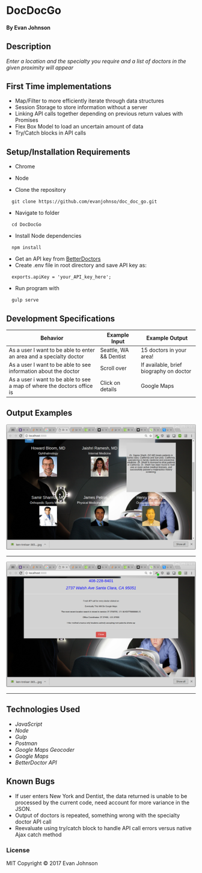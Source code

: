 # DocDocGo

#### By Evan Johnson

## Description

_Enter a location and the specialty you require and a list of doctors in the given
proximity will appear_

## First Time implementations
* Map/Filter to more efficiently iterate through data structures
* Session Storage to store information without a server
* Linking API calls together depending on previous return values with Promises
* Flex Box Model to load an uncertain amount of data
* Try/Catch blocks in API calls



## Setup/Installation Requirements

* Chrome
* Node

* Clone the repository
```console
  git clone https://github.com/evanjohnso/doc_doc_go.git
```
* Navigate to folder
```console
  cd DocDocGo
```
* Install Node dependencies
```console
  npm install
```
* Get an API key from <a href="https://betterdoctor.com/developers/">BetterDoctors</a>
* Create .env file in root directory and save API key as:
```console
  exports.apiKey = 'your_API_key_here';
```
* Run program with
```console
  gulp serve
```



## Development Specifications
| Behavior      | Example Input         | Example Output        |
| ------------- | ------------- | ------------- |
| As a user I want to be able to enter an area and a specialty doctor | Seattle, WA && Dentist  |  15 doctors in your area!  |
| As a user I want to be able to see information about the doctor | Scroll over | If available, brief biography on doctor |
| As a user i want to be able to see a map of where the doctors office is | Click on details | Google Maps |

## Output Examples
![main screen](img/display1.png)
***
![After clicking on doctor](img/display2.png)
***



## Technologies Used

* _JavaScript_
* _Node_
* _Gulp_
* _Postman_
* _Google Maps Geocoder_
* _Google Maps_
* _BetterDoctor API_

## Known Bugs
* If user enters New York and Dentist, the data returned is unable to be processed by the current code, need account for more variance in the JSON.
* Output of doctors is repeated, something wrong with the specialty doctor API call
* Reevaluate using try/catch block to handle API call errors versus native Ajax catch method


### License

MIT Copyright &copy; 2017 Evan Johnson

